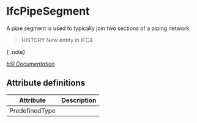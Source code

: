IfcPipeSegment
==============
A pipe segment is used to typically join two sections of a piping network.  
  
> HISTORY  New entity in IFC4  
  
{ .note}  
>  
[ _bSI
Documentation_](https://standards.buildingsmart.org/IFC/DEV/IFC4_2/FINAL/HTML/schema/ifchvacdomain/lexical/ifcpipesegment.htm)


Attribute definitions
---------------------
| Attribute      | Description   |
|----------------|---------------|
| PredefinedType |               |

